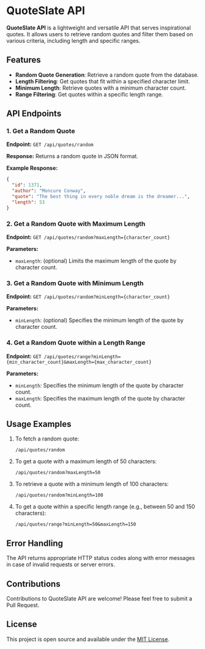 # QuoteSlate API

**QuoteSlate API** is a lightweight and versatile API that serves inspirational quotes. It allows users to retrieve random quotes and filter them based on various criteria, including length and specific ranges.

## Features

- **Random Quote Generation**: Retrieve a random quote from the database.
- **Length Filtering**: Get quotes that fit within a specified character limit.
- **Minimum Length**: Retrieve quotes with a minimum character count.
- **Range Filtering**: Get quotes within a specific length range.

## API Endpoints

### 1. Get a Random Quote

**Endpoint:** 
  `GET /api/quotes/random`

**Response:** 
  Returns a random quote in JSON format.

**Example Response:**
```json
{
  "id": 1371,
  "author": "Moncure Conway",
  "quote": "The best thing in every noble dream is the dreamer...",
  "length": 53
}
```

### 2. Get a Random Quote with Maximum Length

**Endpoint:** 
  `GET /api/quotes/random?maxLength={character_count}`

**Parameters:**
- `maxLength`: (optional) Limits the maximum length of the quote by character count.

### 3. Get a Random Quote with Minimum Length

**Endpoint:** 
  `GET /api/quotes/random?minLength={character_count}`

**Parameters:**
- `minLength`: (optional) Specifies the minimum length of the quote by character count.

### 4. Get a Random Quote within a Length Range

**Endpoint:** 
  `GET /api/quotes/range?minLength={min_character_count}&maxLength={max_character_count}`

**Parameters:**
- `minLength`: Specifies the minimum length of the quote by character count.
- `maxLength`: Specifies the maximum length of the quote by character count.

## Usage Examples

1. To fetch a random quote:
   ```
   /api/quotes/random
   ```

2. To get a quote with a maximum length of 50 characters:
   ```
   /api/quotes/random?maxLength=50
   ```

3. To retrieve a quote with a minimum length of 100 characters:
   ```
   /api/quotes/random?minLength=100
   ```

4. To get a quote within a specific length range (e.g., between 50 and 150 characters):
   ```
   /api/quotes/range?minLength=50&maxLength=150
   ```

## Error Handling

The API returns appropriate HTTP status codes along with error messages in case of invalid requests or server errors.

## Contributions

Contributions to QuoteSlate API are welcome! Please feel free to submit a Pull Request.

## License

This project is open source and available under the [MIT License](LICENSE).
